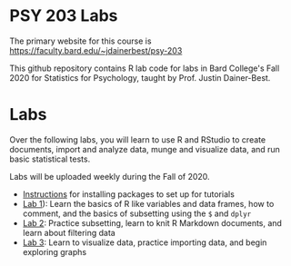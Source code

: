 # PSY 203 Labs

The primary website for this course is <https://faculty.bard.edu/~jdainerbest/psy-203>

This github repository contains R lab code for labs in Bard College's Fall 2020 for Statistics for Psychology, taught by Prof. Justin Dainer-Best. 

# Labs

Over the following labs, you will learn to use R and RStudio to create documents, import and analyze data, munge and visualize data, and run basic statistical tests.

Labs will be uploaded weekly during the Fall of 2020.

* [Instructions](00-install-packaged.md) for installing packages to set up for tutorials
* [Lab 1](01-lab-instructions.md)): Learn the basics of R like variables and data frames, how to comment, and the basics of subsetting using the `$` and `dplyr`
* [Lab 2](02-lab-instructions.md): Practice subsetting, learn to knit R Markdown documents, and learn about filtering data
* [Lab 3](03-lab-instructions.md): Learn to visualize data, practice importing data, and begin exploring graphs